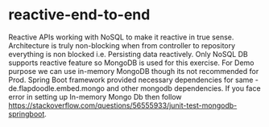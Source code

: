 # reactive-end-to-end
Reactive APIs working with NoSQL to make it reactive in true sense. Architecture is truly non-blocking when from controller to repository everything is non blocked i.e. Persisting data reactively. Only NoSQL DB supports reactive feature so MongoDB is used for this exercise. For Demo purpose we can use in-memory MongoDB though its not recommended for Prod. Spring Boot framework provided necessary dependencies for same - de.flapdoodle.embed.mongo and other mongodb dependencies.
If you face error in setting up In-memory Mongo Db then follow https://stackoverflow.com/questions/56555933/junit-test-mongodb-springboot.
